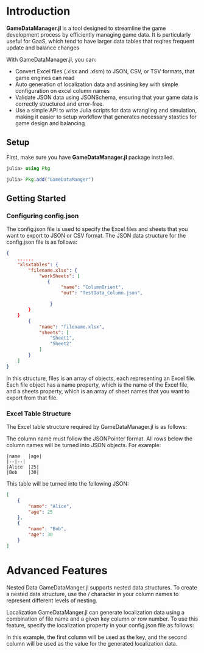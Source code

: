 # Introduction 

**GameDataManager.jl** is a tool designed to streamline the game development process by efficiently managing game data. It is particularly useful for GaaS, which tend to have larger data tables that reqires frequent update and balance changes




With GameDataManager.jl, you can:

- Convert Excel files (.xlsx and .xlsm) to JSON, CSV, or TSV formats, that game engines can read
- Auto generation of localization data and assining key with simple configuration on excel column names
- Validate JSON data using JSONSchema, ensuring that your game data is correctly structured and error-free.
- Use a simple API to write Julia scripts for data wrangling and simulation, making it easier to setup workflow that generates necessary stastics for game design and balancing 


## Setup

First, make sure you have **GameDataManager.jl** package installed.

```julia
julia> using Pkg

julia> Pkg.add("GameDataManger")
```

## Getting Started

### Configuring config.json
The config.json file is used to specify the Excel files and sheets that you want to export to JSON or CSV format. The JSON data structure for the config.json file is as follows:
```json 
{
    ......
    "xlsxtables": {
        "filename.xlsx": {
            "workSheets": [
               {
                    "name": "ColumnOrient",
                    "out": "TestData_Column.json",

                }
        }
    }
        {
            "name": "filename.xlsx",
            "sheets": [
                "Sheet1",
                "Sheet2"
            ]
        }
    ]
}
```

In this structure, files is an array of objects, each representing an Excel file. Each file object has a name property, which is the name of the Excel file, and a sheets property, which is an array of sheet names that you want to export from that file.

### Excel Table Structure
The Excel table structure required by GameDataManager.jl is as follows:

The column name must follow the JSONPointer format.
All rows below the column names will be turned into JSON objects.
For example:

    |name	|age|
    |--|--|
    |Alice	|25|
    |Bob	|30|
This table will be turned into the following JSON:
```json
[
    {
        "name": "Alice",
        "age": 25
    },
    {
        "name": "Bob",
        "age": 30
    }
]
```

# Advanced Features
Nested Data
GameDataManger.jl supports nested data structures. To create a nested data structure, use the / character in your column names to represent different levels of nesting.

Localization
GameDataManger.jl can generate localization data using a combination of file name and a given key column or row number. To use this feature, specify the localization property in your config.json file as follows:

In this example, the first column will be used as the key, and the second column will be used as the value for the generated localization data.